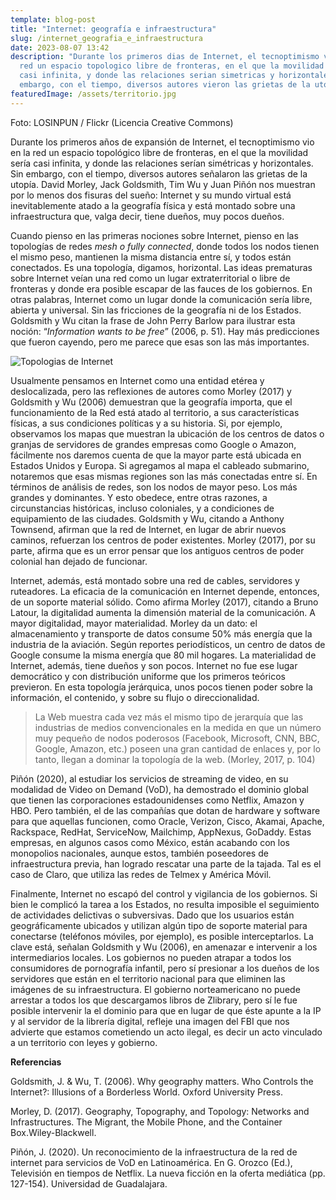 ```yaml
---
template: blog-post
title: "Internet: geografía e infraestructura"
slug: /internet_geografia_e_infraestructura
date: 2023-08-07 13:42
description: "Durante los primeros dias de Internet, el tecnoptimismo vio en la
  red un espacio topologico libre de fronteras, en el que la movilidad sería
  casi infinita, y donde las relaciones serian simetricas y horizontales, sin
  embargo, con el tiempo, diversos autores vieron las grietas de la utopía. "
featuredImage: /assets/territorio.jpg
---
```

F﻿oto: LOSINPUN / Flickr (Licencia Creative Commons)

Durante los primeros años de expansión de Internet, el tecnoptimismo vio en la red un espacio topológico libre de fronteras, en el que la movilidad sería casi infinita, y donde las relaciones serían simétricas y horizontales. Sin embargo, con el tiempo, diversos autores señalaron las grietas de la utopía. David Morley, Jack Goldsmith, Tim Wu y Juan Piñón nos muestran por lo menos dos fisuras del sueño: Internet y su mundo virtual está inevitablemente atado a la geografía física y está montado sobre una infraestructura que, valga decir, tiene dueños, muy pocos dueños. 

Cuando pienso en las primeras nociones sobre Internet, pienso en las topologías de redes *mesh o fully connected*, donde todos los nodos tienen el mismo peso, mantienen la misma distancia entre sí, y todos están conectados. Es una topología, digamos, horizontal. Las ideas prematuras sobre Internet veían una red como un lugar extraterritorial o libre de fronteras y donde era posible escapar de las fauces de los gobiernos. En otras palabras, Internet como un lugar donde la comunicación sería libre, abierta y universal. Sin las fricciones de la geografía ni de los Estados. Goldsmith y Wu citan la frase de John Perry Barlow para ilustrar esta noción: “*Information wants to be free*” (2006, p. 51). Hay más predicciones que fueron cayendo, pero me parece que esas son las más importantes.

![Topologias de Internet](/assets/topologias.png "Topologias de Internet")

Usualmente pensamos en Internet como una entidad etérea y deslocalizada, pero las reflexiones de autores como Morley (2017) y Goldsmith y Wu (2006) demuestran que la geografía importa, que el funcionamiento de la Red está atado al territorio, a sus características físicas, a sus condiciones políticas y a su historia. Si, por ejemplo, observamos los mapas que muestran la ubicación de los centros de datos o granjas de servidores de grandes empresas como Google o Amazon, fácilmente nos daremos cuenta de que la mayor parte está ubicada en Estados Unidos y Europa. Si agregamos al mapa el cableado submarino, notaremos que esas mismas regiones son las más conectadas entre sí. En términos de análisis de redes, son los nodos de mayor peso. Los más grandes y dominantes. Y esto obedece, entre otras razones, a circunstancias históricas, incluso coloniales, y a condiciones de equipamiento de las ciudades. Goldsmith y Wu, citando a Anthony Townsend, afirman que la red de Internet, en lugar de abrir nuevos caminos, refuerzan los centros de poder existentes. Morley (2017), por su parte, afirma que es un error pensar que los antiguos centros de poder colonial han dejado de funcionar.

Internet, además, está montado sobre una red de cables, servidores y ruteadores. La eficacia de la comunicación en Internet depende, entonces, de un soporte material sólido. Como afirma Morley (2017), citando a Bruno Latour, la digitalidad aumenta la dimensión material de la comunicación. A mayor digitalidad, mayor materialidad. Morley da un dato: el almacenamiento y transporte de datos consume 50% más energía que la industria de la aviación. Según reportes periodísticos, un centro de datos de Google consume la misma energía que 80 mil hogares. La materialidad de Internet, además, tiene dueños y son pocos. Internet no fue ese lugar democrático y con distribución uniforme que los primeros teóricos previeron. En esta topología jerárquica, unos pocos tienen poder sobre la información, el contenido, y sobre su flujo o direccionalidad.

> La Web muestra cada vez más el mismo tipo de jerarquía que las industrias de medios convencionales en la medida en que un número muy pequeño de nodos poderosos (Facebook, Microsoft, CNN, BBC, Google, Amazon, etc.) poseen una gran cantidad de enlaces y, por lo tanto, llegan a dominar la topología de la web. (Morley, 2017, p. 104)

Piñón (2020), al estudiar los servicios de streaming de video, en su modalidad de Video on Demand (VoD), ha demostrado el dominio global que tienen las corporaciones estadounidenses como Netflix, Amazon y HBO. Pero también, el de las compañías que dotan de hardware y software para que aquellas funcionen, como Oracle, Verizon, Cisco, Akamai, Apache, Rackspace, RedHat, ServiceNow, Mailchimp, AppNexus, GoDaddy. Estas empresas, en algunos casos como México, están acabando con los monopolios nacionales, aunque estos, también poseedores de infraestructura previa, han logrado rescatar una parte de la tajada. Tal es el caso de Claro, que utiliza las redes de Telmex y América Móvil. 
	
Finalmente, Internet no escapó del control y vigilancia de los gobiernos. Si bien le complicó la tarea a los Estados, no resulta imposible el seguimiento de actividades delictivas o subversivas. Dado que los usuarios están geográficamente ubicados y utilizan algún tipo de soporte material para conectarse (teléfonos móviles, por ejemplo), es posible interceptarlos. La clave está, señalan Goldsmith y Wu (2006), en amenazar e intervenir a los intermediarios locales. Los gobiernos no pueden atrapar a todos los consumidores de pornografía infantil, pero sí presionar a los dueños de los servidores que están en el territorio nacional para que eliminen las imágenes de su infraestructura. El gobierno norteamericano no puede arrestar a todos los que descargamos libros de Zlibrary, pero sí le fue posible intervenir la el dominio para que en lugar de que éste apunte a la IP y al servidor de la librería digital, refleje una imagen del FBI que nos advierte que estamos cometiendo un acto ilegal, es decir un acto vinculado a un territorio con leyes y gobierno.

**Referencias**

Goldsmith, J. & Wu, T. (2006). Why geography matters. Who Controls the Internet?: Illusions of a Borderless World. Oxford University Press. 

Morley, D. (2017). Geography, Topography, and Topology: Networks and Infrastructures. The Migrant, the Mobile Phone, and the Container Box.Wiley-Blackwell.

Piñón, J. (2020). Un reconocimiento de la infraestructura de la red de internet para servicios de VoD en Latinoamérica. En G. Orozco (Ed.), Televisión en tiempos de Netflix. La nueva ficción en la oferta mediática (pp. 127-154). Universidad de Guadalajara.